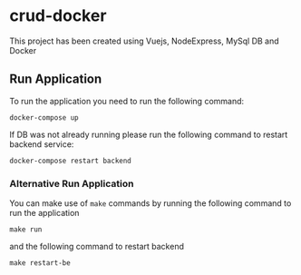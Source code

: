 # crud-docker

This project has been created using Vuejs, NodeExpress, MySql DB and Docker

## Run Application

To run the application you need to run the following command:

```shell script
docker-compose up
```

If DB was not already running please run the following command to restart backend service:

```shell script
docker-compose restart backend
```

### Alternative Run Application

You can make use of `make` commands by running the following command to run the application

```shell script
make run
```

and the following command to restart backend

```shell script
make restart-be
```